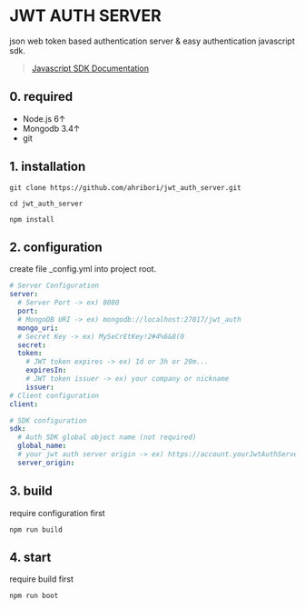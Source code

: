 # JWT AUTH SERVER
json web token based authentication server & easy authentication javascript sdk.

> [Javascript SDK Documentation](https://ahribori.github.io/jwt_auth_server/)

## 0. required
>
- Node.js 6↑
- Mongodb 3.4↑
- git

## 1. installation

```
git clone https://github.com/ahribori/jwt_auth_server.git
```
```
cd jwt_auth_server
```
```
npm install
```

## 2. configuration
create file _config.yml into project root.
```yml
# Server Configuration
server:
  # Server Port -> ex) 8080
  port:
  # MongoDB URI -> ex) mongodb://localhost:27017/jwt_auth
  mongo_uri:
  # Secret Key -> ex) MySeCrEtKey!2#4%6&8(0
  secret:
  token:
    # JWT token expires -> ex) 1d or 3h or 20m...
    expiresIn:
    # JWT token issuer -> ex) your company or nickname
    issuer:
# Client configuration
client:

# SDK configuration
sdk:
  # Auth SDK global object name (not required)
  global_name:
  # your jwt auth server origin -> ex) https://account.yourJwtAuthServerDomain.com
  server_origin:
```

## 3. build
require configuration first
```
npm run build
```

## 4. start
require build first
```
npm run boot
```